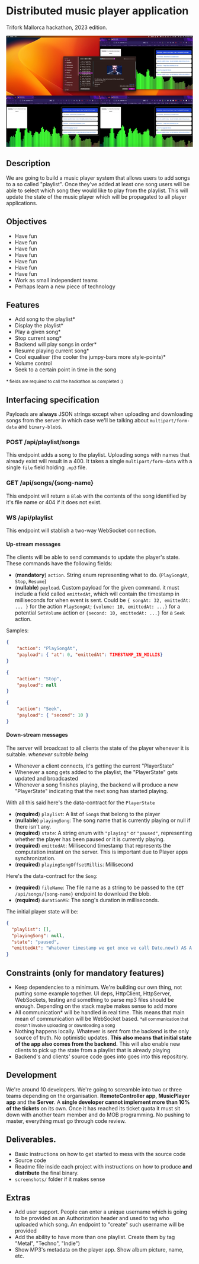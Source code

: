 # Distributed music player application
Trifork Mallorca hackathon, 2023 edition.

<div align="center">
  <img src="pictures/screenshot.png" height="300">
</div>

## Description 
We are going to build a music player system that allows users to add songs to a so called "playlist". Once they've added at least one song users will be able to select which song they would like to play from the playlist. This will update the state of the music player which will be propagated to all player applications.

## Objectives
- Have fun
- Have fun
- Have fun
- Have fun
- Have fun
- Have fun
- Have fun
- Work as small independent teams
- Perhaps learn a new piece of technology


## Features 
- Add song to the playlist*
- Display the playlist*
- Play a given song*
- Stop current song*
- Backend will play songs in order*
- Resume playing current song*
- Cool equaliser (the cooler the jumpy-bars more style-points)*
- Volume control
- Seek to a certain point in time in the song

<small>* fields are required to call the hackathon as completed :)</small>
## Interfacing specification

Payloads are **always** JSON strings except when uploading and downloading songs from the server in which case we'll be talking about `multipart/form-data` and `binary-blob`s.

### POST /api/playlist/songs

This endpoint adds a song to the playlist. Uploading songs with names that already exist will result in a 400. It takes a single `multipart/form-data` with a single `file` field holding `.mp3` file.

### GET /api/songs/{song-name}

This endpoint will return a `Blob` with the contents of the song identified by it's file name or 404 if it does not exist.

### WS /api/playlist

This endpoint will stablish a two-way WebSocket connection.

#### Up-stream messages
The clients will be able to send commands to update the player's state. These commands have the following fields:

- (**mandatory**) `action`. String enum representing what to do. (`PlaySongAt`, `Stop`, `Resume`)
- (**nullable**) `payload`. Custom payload for the given command. it must include a field called `emittedAt`, which will contain the timestamp in milliseconds for when event is sent.
                            Could be `{ songAt: 32, emittedAt: ... }` for the action `PlaySongAt`; `{volume: 10, emittedAt: ...}` for a potential `SetVolume` action or `{second: 10, emittedAt: ...}` for a `Seek` action.

Samples:

```json
{
    "action": "PlaySongAt",
    "payload": { "at": 0, "emittedAt": TIMESTAMP_IN_MILLIS}
}
```

```json
{
    "action": "Stop",
    "payload": null
}
```

```json
{
    "action": "Seek",
    "payload": { "second": 10 }
}
```

#### Down-stream messages

The server will broadcast to all clients the state of the player whenever it is suitable. _whenever suitable being_

- Whenever a client connects, it's getting the current "PlayerState"
- Whenever a song gets added to the playlist, the "PlayerState" gets updated and broadcasted
- Whenever a song finishes playing, the backend will produce a new "PlayerState" indicating that the next song has started playing.


With all this said here's the data-contract for the `PlayerState`

* (**required**) `playlist`: A list of `Song`s that belong to the player
* (**nullable**) `playingSong`: The song name that is currently playing or null if there isn't any.
* (**required**) `state`: A string enum with `"playing"` or `"paused"`, representing whether the player has been paused or it is currently playing.
* (**required**) `emittedAt`: Millisecond timestamp that represents the computation instant on the server. This is important due to Player apps synchronization.
* (**required**) `playingSongOffsetMillis`: Millisecond 

Here's the data-contract for the `Song`:

* (**required**) `fileName`: The file name as a string to be passed to the `GET /api/songs/{song-name}` endpoint to download the blob.
* (**required**) `durationMS`: The song's duration in milliseconds.


The initial player state will be:

```json
{
  "playlist": [],
  "playingSong": null,
  "state": "paused",
  "emittedAt": "Whatever timestamp we get once we call Date.now() AS A NUMBER"
}
```


## Constraints **(only for mandatory features)**
- Keep dependencies to a minimum. We're building our own thing, not putting some example together. UI deps, HttpClient, HttpServer, WebSockets, testing and something to parse mp3 files should be enough. Depending on the stack maybe makes sense to add more
- All communication* will be handled in real time. This means that main mean of communication will be WebSocket based. <small>*all communication that doesn't involve uploading or downloading a song</small>
- Nothing happens locally. Whatever is sent from the backend is the only source of truth. No optimistic updates. **This also means that initial state of the app also comes from the backend.** This will also enable new clients to pick up the state from a playlist that is already playing
- Backend's and clients' source code goes into goes into this repository.

## Development
We're around 10 developers. We're going to screamble into two or three teams depending on the organisation. **RemoteController app**, **MusicPlayer app** and the **Server**. A **single developer cannot implement more than 10% of the tickets** on its own. Once it has reached its ticket quota it must sit down with another team member and do MOB programming. No pushing to master, everything must go through code review.

## Deliverables.
- Basic instructions on how to get started to mess with the source code
- Source code
- Readme file inside each project with instructions on how to produce **and distribute** the final binary.
- `screenshots/` folder if it makes sense


## Extras

- Add user support. People can enter a unique username which is going to be provided as an Authorization header and used to tag who uploaded which song. An endpoint to "create" such username will be provided
- Add the ability to have more than one playlist. Create them by tag "Metal", "Techno", "Indie")
- Show MP3's metadata on the player app. Show album picture, name, etc.